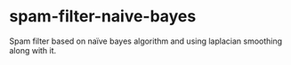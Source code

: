 # spam-filter-naive-bayes
Spam filter based on naïve bayes algorithm and using laplacian smoothing along with it.
